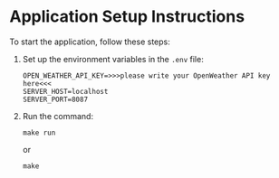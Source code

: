 # Application Setup Instructions

To start the application, follow these steps:

1. Set up the environment variables in the `.env` file:
    ```
    OPEN_WEATHER_API_KEY=>>>please write your OpenWeather API key here<<<
    SERVER_HOST=localhost
    SERVER_PORT=8087
    ```

2. Run the command:
    ```
    make run
    ```
    or
    ```
    make
    ```
